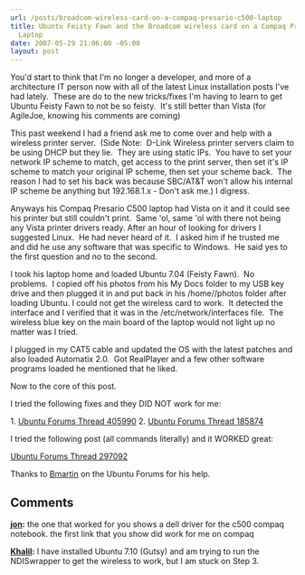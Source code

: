 ```yaml
---
url: /posts/broadcom-wireless-card-on-a-compaq-presario-c500-laptop
title: Ubuntu Feisty Fawn and the Broadcom wireless card on a Compaq Presario C500
  Laptop
date: 2007-05-29 21:06:00 -05:00
layout: post
---
```


You'd start to think that I'm no longer a developer, and more of a architecture IT person now with all of the latest Linux installation posts I've had lately.  These are do to the new tricks/fixes I'm having to learn to get Ubuntu Feisty Fawn to not be so feisty.  It's still better than Vista (for AgileJoe, knowing his comments are coming)

This past weekend I had a friend ask me to come over and help with a wireless printer server.  (Side Note:  D-Link Wireless printer servers claim to be using DHCP but they lie.  They are using static IPs.  You have to set your network IP scheme to match, get access to the print server, then set it's IP scheme to match your original IP scheme, then set your scheme back.  The reason I had to set his back was because SBC/AT&T won't allow his internal IP scheme be anything but 192.168.1.x - Don't ask me.) I digress.

Anyways his Compaq Presario C500 laptop had Vista on it and it could see his printer but still couldn't print.  Same 'ol, same 'ol with there not being any Vista printer drivers ready. After an hour of looking for drivers I suggested Linux.  He had never heard of it.  I asked him if he trusted me and did he use any software that was specific to Windows.  He said yes to the first question and no to the second.

I took his laptop home and loaded Ubuntu 7.04 (Feisty Fawn).  No problems.  I copied off his photos from his My Docs folder to my USB key drive and then plugged it in and put back in his /home/<username>/photos folder after loading Ubuntu. I could not get the wireless card to work.  It detected the interface and I verified that it was in the /etc/network/interfaces file.  The wireless blue key on the main board of the laptop would not light up no matter was I tried.

I plugged in my CAT5 cable and updated the OS with the latest patches and also loaded Automatix 2.0.  Got RealPlayer and a few other software programs loaded he mentioned that he liked.

Now to the core of this post.

I tried the following fixes and they DID NOT work for me:

1\. [Ubuntu Forums Thread 405990](http://ubuntuforums.org/showthread.php?t=405990)
2\. [Ubuntu Forums Thread 185874](http://ubuntuforums.org/showthread.php?t=185174)

I tried the following post (all commands literally) and it WORKED great:

[Ubuntu Forums Thread 297092](http://ubuntuforums.org/showthread.php?t=297092)

Thanks to [Bmartin](http://ubuntuforums.org/member.php?u=217506) on the Ubuntu Forums for his help.

## Comments

**[jon](#46 "2007-08-04 13:22:51"):** the one that worked for you shows a dell driver for the c500 compaq notebook. the first link that you show did work for me on compaq

**[Khalil](#47 "2008-04-08 01:39:20"):** I have installed Ubuntu 7.10 (Gutsy) and am trying to run the NDISwrapper to get the wireless to work, but I am stuck on Step 3.
